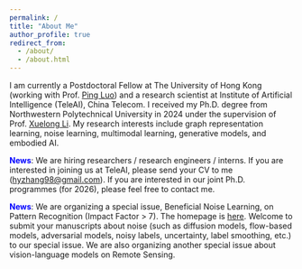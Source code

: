 ```yaml
---
permalink: /
title: "About Me"
author_profile: true
redirect_from: 
  - /about/
  - /about.html
---
```


I am currently a Postdoctoral Fellow at The University of Hong Kong (working with Prof. [Ping Luo](https://scholar.google.com/citations?user=aXdjxb4AAAAJ)) and a research scientist at Institute of Artificial Intelligence (TeleAI), China Telecom. I received my Ph.D. degree from Northwestern Polytechnical University in 2024 under the supervision of Prof. [Xuelong Li](https://scholar.google.com/citations?user=ahUibskAAAAJ). My research interests include graph representation learning, noise learning, multimodal learning, generative models, and embodied AI. 

<font color=blue>**News**</font>: We are hiring researchers / research engineers / interns. If you are interested in joining us at TeleAI, please send your CV to me (hyzhang98@gmail.com). If you are interested in our joint Ph.D. programmes (for 2026), please feel free to contact me.  

<font color=blue>**News**</font>: We are organizing a special issue, Beneficial Noise Learning, on Pattern Recognition (Impact Factor > 7). The homepage is [here](https://www.sciencedirect.com/special-issue/316469/beneficial-noise-learning). Welcome to submit your manuscripts about noise (such as diffusion models, flow-based models, adversarial models, noisy labels, uncertainty, label smoothing, etc.) to our special issue. We are also organizing another special issue about vision-language models on Remote Sensing. 
